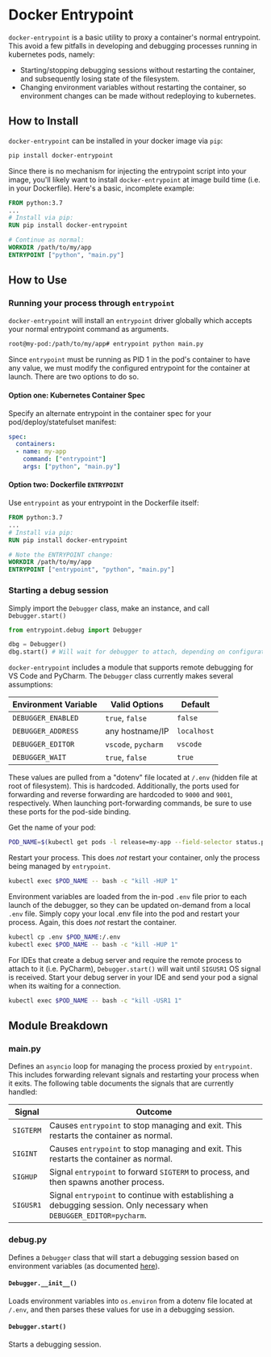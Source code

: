 # Docker Entrypoint

`docker-entrypoint` is a basic utility to proxy a container's normal entrypoint. This avoid a few pitfalls in developing and debugging processes running in kubernetes pods, namely:

- Starting/stopping debugging sessions without restarting the container, and subsequently losing state of the filesystem.
- Changing environment variables without restarting the container, so environment changes can be made without redeploying to kubernetes.

## How to Install

`docker-entrypoint` can be installed in your docker image via `pip`:

```bash
pip install docker-entrypoint
```

Since there is no mechanism for injecting the entrypoint script into your image, you'll likely want to install `docker-entrypoint` at image build time (i.e. in your Dockerfile). Here's a basic, incomplete example:

```dockerfile
FROM python:3.7
...
# Install via pip:
RUN pip install docker-entrypoint

# Continue as normal:
WORKDIR /path/to/my/app
ENTRYPOINT ["python", "main.py"]
```

## How to Use

### Running your process through `entrypoint`

`docker-entrypoint` will install an `entrypoint` driver globally which accepts your normal entrypoint command as arguments.

```bash
root@my-pod:/path/to/my/app# entrypoint python main.py
```

Since `entrypoint` must be running as PID 1 in the pod's container to have any value, we must modify the configured entrypoint for the container at launch. There are two options to do so.

#### Option one: Kubernetes Container Spec

Specify an alternate entrypoint in the container spec for your pod/deploy/statefulset manifest:

```yaml
spec:
  containers:
  - name: my-app
    command: ["entrypoint"]
    args: ["python", "main.py"]
```

#### Option two: Dockerfile `ENTRYPOINT`

Use `entrypoint` as your entrypoint in the Dockerfile itself:

```dockerfile
FROM python:3.7
...
# Install via pip:
RUN pip install docker-entrypoint

# Note the ENTRYPOINT change:
WORKDIR /path/to/my/app
ENTRYPOINT ["entrypoint", "python", "main.py"]
```

### <a name="debug"></a> Starting a debug session

Simply import the `Debugger` class, make an instance, and call `Debugger.start()`

```python
from entrypoint.debug import Debugger

dbg = Debugger()
dbg.start() # Will wait for debugger to attach, depending on configuration.

```

`docker-entrypoint` includes a module that supports remote debugging for VS Code and PyCharm. The `Debugger` class currently makes several assumptions:

| Environment Variable | Valid Options | Default |
|---|---|---|
| `DEBUGGER_ENABLED` | `true`, `false` | `false` |
| `DEBUGGER_ADDRESS` | any hostname/IP | `localhost` |
| `DEBUGGER_EDITOR` | `vscode`, `pycharm` | `vscode` |
| `DEBUGGER_WAIT` | `true`, `false` | `true`  |

These values are pulled from a "dotenv" file located at `/.env` (hidden file at root of filesystem). This is hardcoded. Additionally, the ports used for forwarding and reverse forwarding are hardcoded to `9000` and `9001`, respectively. When launching port-forwarding commands, be sure to use these ports for the pod-side binding.

Get the name of your pod:

```bash
POD_NAME=$(kubectl get pods -l release=my-app --field-selector status.phase=Running -o jsonpath={.items[0].metadata.name})
```

Restart your process. This does _not_ restart your container, only the process being managed by `entrypoint`.

```bash
kubectl exec $POD_NAME -- bash -c "kill -HUP 1"
```

Environment variables are loaded from the in-pod `.env` file prior to each launch of the debugger, so they can be updated on-demand from a local `.env` file. Simply copy your local .env file into the pod and restart your process. Again, this does _not_ restart the container.

```bash
kubectl cp .env $POD_NAME:/.env
kubectl exec $POD_NAME -- bash -c "kill -HUP 1"
```

For IDEs that create a debug server and require the remote process to attach to it (i.e. PyCharm), `Debugger.start()` will wait until `SIGUSR1` OS signal is received. Start your debug server in your IDE and send your pod a signal when its waiting for a connection.

```bash
kubectl exec $POD_NAME -- bash -c "kill -USR1 1"
```

## Module Breakdown

### main.py

Defines an `asyncio` loop for managing the process proxied by `entrypoint`. This includes forwarding relevant signals and restarting your process when it exits. The following table documents the signals that are currently handled:

| Signal | Outcome |
|---|---|
| `SIGTERM` | Causes `entrypoint` to stop managing and exit. This restarts the container as normal. |
| `SIGINT` | Causes `entrypoint` to stop managing and exit. This restarts the container as normal. |
| `SIGHUP` | Signal `entrypoint` to forward `SIGTERM` to process, and then spawns another process. |
| `SIGUSR1` | Signal `entrypoint` to continue with establishing a debugging session. Only necessary when `DEBUGGER_EDITOR=pycharm`. |

### debug.py

Defines a `Debugger` class that will start a debugging session based on environment variables (as documented [here](#debug)).

#### `Debugger.__init__()`

Loads environment variables into `os.environ` from a dotenv file located at `/.env`, and then parses these values for use in a debugging session.

#### `Debugger.start()`

Starts a debugging session.
